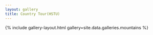 ```yaml
---
layout: gallery
title: Country Tour(HSTU)
---
```


{% include gallery-layout.html gallery=site.data.galleries.mountains %}
